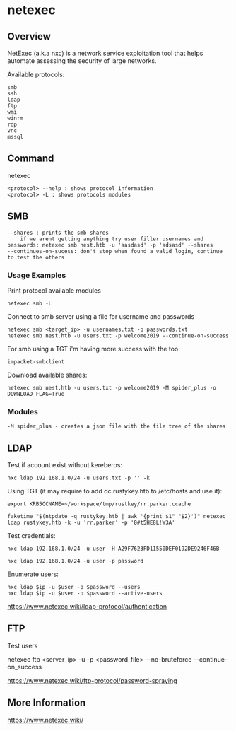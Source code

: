 # netexec

## Overview

NetExec (a.k.a nxc) is a network service exploitation tool that helps automate assessing the security of large networks.

Available protocols:

	smb
	ssh
	ldap
	ftp
	wmi
	winrm
	rdp
	vnc
	mssql

## Command

netexec

	<protocol> --help : shows protocol information
	<protocol> -L : shows protocols modules

## SMB

	--shares : prints the smb shares
		if we arent getting anything try user filler usernames and passwords: netexec smb nest.htb -u 'aasdasd' -p 'adsasd' --shares
	--continues-on-sucess: don't stop when found a valid login, continue to test the others

### Usage Examples

Print protocol available modules

	netexec smb -L

Connect to smb server using a file for username and passwords

	netexec smb <target_ip> -u usernames.txt -p passwords.txt
	netexec smb nest.htb -u users.txt -p welcome2019 --continue-on-success


For smb using a TGT i'm having more success with the too:

```
impacket-smbclient
```


Download available shares:

```shell
netexec smb nest.htb -u users.txt -p welcome2019 -M spider_plus -o DOWNLOAD_FLAG=True
```

### Modules

	-M spider_plus - creates a json file with the file tree of the shares


## LDAP

Test if account exist without kereberos:

	nxc ldap 192.168.1.0/24 -u users.txt -p '' -k

Using TGT (it may require to add dc.rustykey.htb to /etc/hosts and use it):

```shell
export KRB5CCNAME=~/workspace/tmp/rustkey/rr.parker.ccache

faketime "$(ntpdate -q rustykey.htb | awk '{print $1" "$2}')" netexec ldap rustykey.htb -k -u 'rr.parker' -p '8#t5HE8L!W3A'
```

Test credentials:

	nxc ldap 192.168.1.0/24 -u user -H A29F7623FD11550DEF0192DE9246F46B

	nxc ldap 192.168.1.0/24 -u user -p password

Enumerate users:

	nxc ldap $ip -u $user -p $password --users
	nxc ldap $ip -u $user -p $password --active-users

https://www.netexec.wiki/ldap-protocol/authentication



## FTP

Test users

netexec ftp <server_ip> -u <userfile> -p <password_file> --no-bruteforce --continue-on_success

https://www.netexec.wiki/ftp-protocol/password-spraying

## More Information

https://www.netexec.wiki/